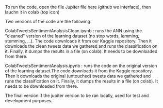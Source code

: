 To run the code, open the file Jupiter file here (github we interface), then lauchn it in colab (top icon)

Two versions of the code are the following:

ColabTweetsSentimentAnalysisClean.ipynb : runs the ANN using the "cleaned" version of the learning dataset (no stop words, lemming, stemming, ...). The code downloads it from our Kaggle repository. Then it downloads the clean tweets data we gathered and runs the classification on it. Finally, it dumps the results in a file (on colab). It needs to be downloaded from there. 

ColabTweetsSentimentAnalysis.ipynb : runs the code on the original version of the learning dataset.The code downloads it from the Kaggle repository. Then it downloads the original (untouched) tweets data we gathered and runs the classification on it. Finally, it dumps the results in a file (on colab). It needs to be downloaded from there. 

The final version if the jupiter version to be ran locally, used for test and development purposes.
